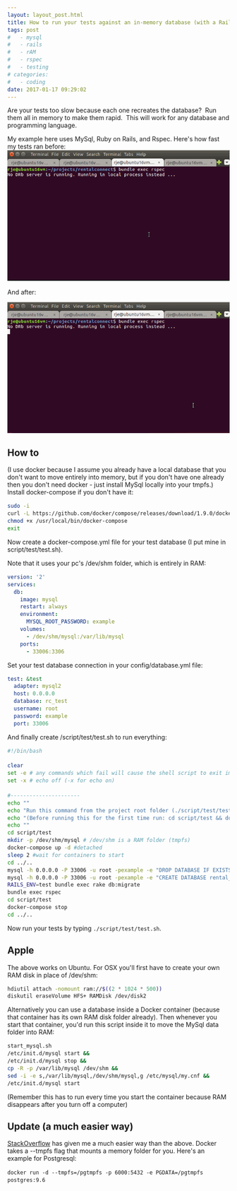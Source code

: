 ```yaml
---
layout: layout_post.html
title: How to run your tests against an in-memory database (with a Rails Rspec MySql example)
tags: post
#   - mysql
#   - rails
#   - rAM
#   - rspec
#   - testing
# categories:
#   - coding
date: 2017-01-17 09:29:02
---
```


Are your tests too slow because each one recreates the database?  Run them all in memory to make them rapid.  This will work for any database and programming language.

My example here uses MySql, Ruby on Rails, and Rspec. Here's how fast my tests ran before: ![before_test](before_test.gif)

And after:

![](after_test.gif)

## How to
(I use docker because I assume you already have a local database that you don't want to move entirely into memory, but if you don't have one already then you don't need docker - just install MySql locally into your tmpfs.) Install docker-compose if you don't have it:

```bash
sudo -i
curl -L https://github.com/docker/compose/releases/download/1.9.0/docker-compose-`uname -s`-`uname -m` > /usr/local/bin/docker-compose &&
chmod +x /usr/local/bin/docker-compose
exit
```

Now create a docker-compose.yml file for your test database (I put mine in script/test/test.sh).

Note that it uses your pc's /dev/shm folder, which is entirely in RAM:

```yml
version: '2'
services:
  db:
    image: mysql
    restart: always
    environment:
      MYSQL_ROOT_PASSWORD: example
    volumes:
      - /dev/shm/mysql:/var/lib/mysql
    ports:
      - 33006:3306
```

Set your test database connection in your config/database.yml file:

```yaml
test: &test
  adapter: mysql2
  host: 0.0.0.0
  database: rc_test
  username: root
  password: example
  port: 33006
```

And finally create /script/test/test.sh to run everything:

```sh
#!/bin/bash

clear
set -e # any commands which fail will cause the shell script to exit immediately
set -x # echo off (-x for echo on)

#----------------------
echo ""
echo "Run this command from the project root folder (./script/test/test.sh)"
echo "(Before running this for the first time run: cd script/test && docker-compose up)"
echo ""
cd script/test
mkdir -p /dev/shm/mysql # /dev/shm is a RAM folder (tmpfs)
docker-compose up -d #detached
sleep 2 #wait for containers to start
cd ../..
mysql -h 0.0.0.0 -P 33006 -u root -pexample -e "DROP DATABASE IF EXISTS rental_connect_test;"
mysql -h 0.0.0.0 -P 33006 -u root -pexample -e "CREATE DATABASE rental_connect_test;"
RAILS_ENV=test bundle exec rake db:migrate
bundle exec rspec
cd script/test
docker-compose stop
cd ../..
```

Now run your tests by typing `./script/test/test.sh`.

## Apple

The above works on Ubuntu. For OSX you'll first have to create your own RAM disk in place of /dev/shm:

```sh
hdiutil attach -nomount ram://$((2 * 1024 * 500))
diskutil eraseVolume HFS+ RAMDisk /dev/disk2
```

Alternatively you can use a database inside a Docker container (because that container has its own RAM disk folder already). Then whenever you start that container, you'd run this script inside it to move the MySql data folder into RAM:

```sh
start_mysql.sh
/etc/init.d/mysql start &&
/etc/init.d/mysql stop &&
cp -R -p /var/lib/mysql /dev/shm &&
sed -i -e s,/var/lib/mysql,/dev/shm/mysql,g /etc/mysql/my.cnf &&
/etc/init.d/mysql start
```

(Remember this has to run every time you start the container because RAM disappears after you turn off a computer)

## Update (a much easier way)

[StackOverflow](https://stackoverflow.com/questions/42226418/how-to-move-postresql-to-ram-disk-in-docker) has given me a much easier way than the above. Docker takes a --tmpfs flag that mounts a memory folder for you. Here's an example for Postgresql:

`docker run -d --tmpfs=/pgtmpfs -p 6000:5432 -e PGDATA=/pgtmpfs postgres:9.6`
